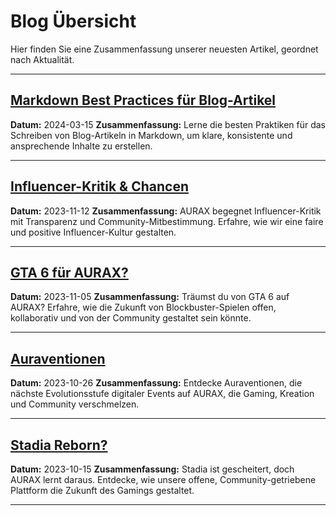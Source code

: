 # Blog Übersicht

Hier finden Sie eine Zusammenfassung unserer neuesten Artikel, geordnet nach Aktualität.

---

## [Markdown Best Practices für Blog-Artikel](./blog_markdown_best_practices.md)
**Datum:** 2024-03-15
**Zusammenfassung:** Lerne die besten Praktiken für das Schreiben von Blog-Artikeln in Markdown, um klare, konsistente und ansprechende Inhalte zu erstellen.

---

## [Influencer-Kritik & Chancen](./blog_influencer_kritik.md)
**Datum:** 2023-11-12
**Zusammenfassung:** AURAX begegnet Influencer-Kritik mit Transparenz und Community-Mitbestimmung. Erfahre, wie wir eine faire und positive Influencer-Kultur gestalten.

---

## [GTA 6 für AURAX?](./blog_gta6_aurax.md)
**Datum:** 2023-11-05
**Zusammenfassung:** Träumst du von GTA 6 auf AURAX? Erfahre, wie die Zukunft von Blockbuster-Spielen offen, kollaborativ und von der Community gestaltet sein könnte.

---

## [Auraventionen](./blog_auraventionen.md)
**Datum:** 2023-10-26
**Zusammenfassung:** Entdecke Auraventionen, die nächste Evolutionsstufe digitaler Events auf AURAX, die Gaming, Kreation und Community verschmelzen.

---

## [Stadia Reborn?](./blog_stadia_reborn.md)
**Datum:** 2023-10-15
**Zusammenfassung:** Stadia ist gescheitert, doch AURAX lernt daraus. Entdecke, wie unsere offene, Community-getriebene Plattform die Zukunft des Gamings gestaltet.

---
